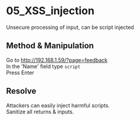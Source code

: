 # 05_XSS_injection

Unsecure processing of input, can be script injected  


## Method & Manipulation

Go to http://192.168.1.59/?page=feedback  
In the 'Name' field type `script`  
Press Enter

## Resolve

Attackers can easily inject harmful scripts.  
Sanitize all returns & inputs.

